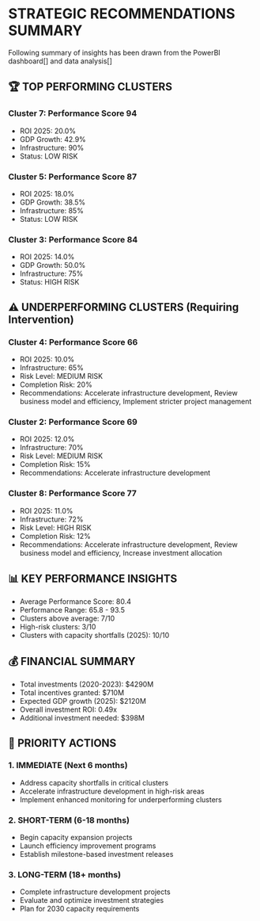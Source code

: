 # STRATEGIC RECOMMENDATIONS SUMMARY

Following summary of insights has been drawn from the PowerBI dashboard[] and data analysis[]

## 🏆 TOP PERFORMING CLUSTERS

### Cluster 7: Performance Score 94
  - ROI 2025: 20.0%
  - GDP Growth: 42.9%
  - Infrastructure: 90%
  - Status: LOW RISK

### Cluster 5: Performance Score 87
  - ROI 2025: 18.0%
  - GDP Growth: 38.5%
  - Infrastructure: 85%
  - Status: LOW RISK

### Cluster 3: Performance Score 84
  - ROI 2025: 14.0%
  - GDP Growth: 50.0%
  - Infrastructure: 75%
  - Status: HIGH RISK

## ⚠️  UNDERPERFORMING CLUSTERS (Requiring Intervention)

### Cluster 4: Performance Score 66
  - ROI 2025: 10.0%
  - Infrastructure: 65%
  - Risk Level: MEDIUM RISK
  - Completion Risk: 20%
  - Recommendations: Accelerate infrastructure development, Review business model and efficiency, Implement stricter project management

### Cluster 2: Performance Score 69
  - ROI 2025: 12.0%
  - Infrastructure: 70%
  - Risk Level: MEDIUM RISK
  - Completion Risk: 15%
  - Recommendations: Accelerate infrastructure development

### Cluster 8: Performance Score 77
  - ROI 2025: 11.0%
  - Infrastructure: 72%
  - Risk Level: HIGH RISK
  - Completion Risk: 12%
  - Recommendations: Accelerate infrastructure development, Review business model and efficiency, Increase investment allocation

## 📊 KEY PERFORMANCE INSIGHTS

- Average Performance Score: 80.4
- Performance Range: 65.8 - 93.5
- Clusters above average: 7/10
- High-risk clusters: 3/10
- Clusters with capacity shortfalls (2025): 10/10

## 💰 FINANCIAL SUMMARY

- Total investments (2020-2023): $4290M
- Total incentives granted: $710M
- Expected GDP growth (2025): $2120M
- Overall investment ROI: 0.49x
- Additional investment needed: $398M

## 🎯 PRIORITY ACTIONS

### 1. IMMEDIATE (Next 6 months)
   - Address capacity shortfalls in critical clusters
   - Accelerate infrastructure development in high-risk areas
   - Implement enhanced monitoring for underperforming clusters

### 2. SHORT-TERM (6-18 months)
   - Begin capacity expansion projects
   - Launch efficiency improvement programs
   - Establish milestone-based investment releases

### 3. LONG-TERM (18+ months)
   - Complete infrastructure development projects
   - Evaluate and optimize investment strategies
   - Plan for 2030 capacity requirements
